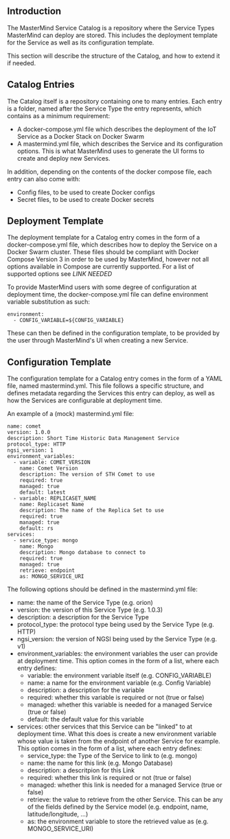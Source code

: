 Introduction
------------

The MasterMind Service Catalog is a repository where the Service Types MasterMind can deploy are stored. This includes the deployment template for the Service as well as its configuration template.

This section will describe the structure of the Catalog, and how to extend it if needed.

Catalog Entries
---------------

The Catalog itself is a repository containing one to many entries. Each entry is a folder, named after the Service Type the entry represents, which contains as a minimum requirement:

  - A docker-compose.yml file which describes the deployment of the IoT Service as a Docker Stack on Docker Swarm
  - A mastermind.yml file, which describes the Service and its configuration options. This is what MasterMind uses to generate the UI forms to create and deploy new Services.

In addition, depending on the contents of the docker compose file, each entry can also come with:

  - Config files, to be used to create Docker configs
  - Secret files, to be used to create Docker secrets

Deployment Template
-------------------

The deployment template for a Catalog entry comes in the form of a docker-compose.yml file, which describes how to deploy the Service on a Docker Swarm cluster. These files should be compliant with Docker Compose Version 3 in order to be used by MasterMind, however not all options available in Compose are currently supported. For a list of supported options see *LINK NEEDED*

To provide MasterMind users with some degree of configuration at deployment time, the docker-compose.yml file can define environment variable substitution as such:

```
environment:
  - CONFIG_VARIABLE=${CONFIG_VARIABLE}
```

These can then be defined in the configuration template, to be provided by the user through MasterMind's UI when creating a new Service.

Configuration Template
----------------------

The configuration template for a Catalog entry comes in the form of a YAML file, named mastermind.yml. This file follows a specific structure, and defines metadata regarding the Services this entry can deploy, as well as how the Services are configurable at deployment time.

An example of a (mock) mastermind.yml file:

```
name: comet
version: 1.0.0
description: Short Time Historic Data Management Service
protocol_type: HTTP
ngsi_version: 1
environment_variables:
  - variable: COMET_VERSION
    name: Comet Version
    description: The version of STH Comet to use
    required: true
    managed: true
    default: latest
  - variable: REPLICASET_NAME
    name: Replicaset Name
    description: The name of the Replica Set to use
    required: true
    managed: true
    default: rs
services:
  - service_type: mongo
    name: Mongo
    description: Mongo database to connect to
    required: true
    managed: true
    retrieve: endpoint
    as: MONGO_SERVICE_URI
```

The following options should be defined in the mastermind.yml file:

  - name: the name of the Service Type (e.g. orion)
  - version: the version of this Service Type (e.g. 1.0.3)
  - description: a description for the Service Type
  - protocol_type: the protocol type being used by the Service Type (e.g. HTTP)
  - ngsi_version: the version of NGSI being used by the Service Type (e.g. v1)
  - environment_variables: the environment variables the user can provide at deployment time. This option comes in the form of a list, where each entry defines:
    - variable: the environment variable itself (e.g. CONFIG_VARIABLE)
    - name: a name for the environment variable (e.g. Config Variable)
    - description: a description for the variable
    - required: whether this variable is required or not (true or false)
    - managed: whether this variable is needed for a managed Service (true or false)
    - default: the default value for this variable
  - services: other services that this Service can be "linked" to at deployment time. What this does is create a new environment variable whose value is taken from the endpoint of another Service for example. This option comes in the form of a list, where each entry defines:
    - service_type: the Type of the Service to link to (e.g. mongo)
    - name: the name for this link (e.g. Mongo Database)
    - description: a descritpion for this Link
    - required: whether this link is required or not (true or false)
    - managed: whether this link is needed for a managed Service (true or false)
    - retrieve: the value to retrieve from the other Service. This can be any of the fields defined by the Service model (e.g. endpoint, name, latitude/longitude, ...)
    - as: the environment variable to store the retrieved value as (e.g. MONGO_SERVICE_URI)
